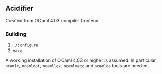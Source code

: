 ## Acidifier ##

Created from OCaml 4.03 compiler frontend

### Building ###


1. `./configure`
2. `make`

A working installation of OCaml 4.03 or higher is assumed. In
particular, `ocamlc`, `ocamlopt`, `ocamllex`, `ocamlyacc` and
`ocamlde` tools are needed.


